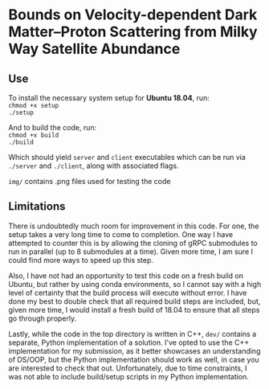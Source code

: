 Bounds on Velocity-dependent Dark Matter–Proton Scattering from Milky Way Satellite Abundance
===========================

Use
-----------
To install the necessary system setup for **Ubuntu 18.04**, run:<br>
`chmod +x setup`<br>
`./setup`<br>

And to build the code, run:<br>
`chmod +x build`<br>
`./build`<br>

Which should yield `server` and `client` executables which can be run via `./server` and `./client`, along with associated flags.<br>

`img/` contains .png files used for testing the code

Limitations
-----------
There is undoubtedly much room for improvement in this code. For one, the setup takes a very long time to come to completion. One way I have attempted to counter this is by allowing the cloning of gRPC submodules to run in parallel (up to 8 submodules at a time). Given more time, I am sure I could find more ways to speed up this step.<br>

Also, I have not had an opportunity to test this code on a fresh build on Ubuntu, but rather by using conda environments, so I cannot say with a high level of certainty that the build process will execute without error. I have done my best to double check that all required build steps are included, but, given more time, I would install a fresh build of 18.04 to ensure that all steps go through properly.<br>

Lastly, while the code in the top directory is written in C++, `dev/` contains a separate, Python implementation of a solution. I've opted to use the C++ implementation for my submission, as it better showcases an understanding of DS/OOP, but the Python implementation should work as well, in case you are interested to check that out. Unfortunately, due to time constraints, I was not able to include build/setup scripts in my Python implementation.

